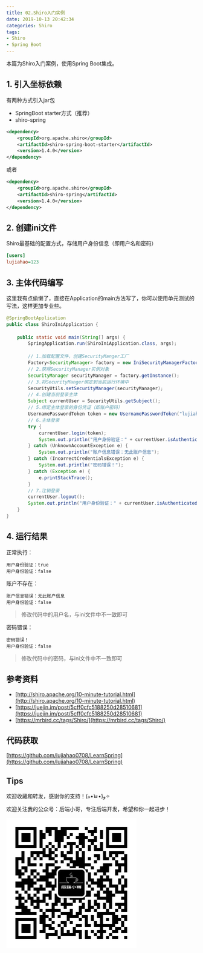 ```yaml
---
title: 02.Shiro入门实例
date: 2019-10-13 20:42:34
categories: Shiro
tags:
- Shiro
- Spring Boot
---
```


本篇为Shiro入门案例，使用Spring Boot集成。

<!--more-->

## 1. 引入坐标依赖
有两种方式引入jar包
- SpringBoot starter方式（推荐）
- shiro-spring

```xml
<dependency>
    <groupId>org.apache.shiro</groupId>
    <artifactId>shiro-spring-boot-starter</artifactId>
    <version>1.4.0</version>
</dependency>
```

或者
```xml
<dependency>
    <groupId>org.apache.shiro</groupId>
    <artifactId>shiro-spring</artifactId>
    <version>1.4.0</version>
</dependency>
```

## 2. 创建ini文件
Shiro最基础的配置方式，存储用户身份信息（即用户名和密码）
```ini
[users]
lujiahao=123
```

## 3. 主体代码编写
这里我有点偷懒了，直接在Application的main方法写了，你可以使用单元测试的写法，这样更加专业些。

```java
@SpringBootApplication
public class ShiroIniApplication {

    public static void main(String[] args) {
        SpringApplication.run(ShiroIniApplication.class, args);

        // 1.加载配置文件，创建SecurityManger工厂
        Factory<SecurityManager> factory = new IniSecurityManagerFactory("classpath:shiro.ini");
        // 2.获得SecurityManager实例对象
        SecurityManager securityManager = factory.getInstance();
        // 3.将SecurityManger绑定到当前运行环境中
        SecurityUtils.setSecurityManager(securityManager);
        // 4.创建当前登录主体
        Subject currentUser = SecurityUtils.getSubject();
        // 5.绑定主体登录的身份凭证（即账户密码）
        UsernamePasswordToken token = new UsernamePasswordToken("lujiahao", "123");
        // 6.主体登录
        try {
            currentUser.login(token);
            System.out.println("用户身份验证：" + currentUser.isAuthenticated());
        } catch (UnknownAccountException e) {
            System.out.println("账户信息错误：无此账户信息");
        } catch (IncorrectCredentialsException e) {
            System.out.println("密码错误！");
        } catch (Exception e) {
            e.printStackTrace();
        }
        // 7.注销登录
        currentUser.logout();
        System.out.println("用户身份验证：" + currentUser.isAuthenticated());
    }
}
```

## 4. 运行结果
正常执行：
```
用户身份验证：true
用户身份验证：false
```

账户不存在：
```
账户信息错误：无此账户信息
用户身份验证：false
```
> 修改代码中的用户名，与ini文件中不一致即可

密码错误：
```
密码错误！
用户身份验证：false
```
> 修改代码中的密码，与ini文件中不一致即可

## 参考资料
- [http://shiro.apache.org/10-minute-tutorial.html](http://shiro.apache.org/10-minute-tutorial.html)
- [https://juejin.im/post/5cff0cfc5188250d28510681](https://juejin.im/post/5cff0cfc5188250d28510681)
- [https://mrbird.cc/tags/Shiro/](https://mrbird.cc/tags/Shiro/)

## 代码获取
[https://github.com/lujiahao0708/LearnSpring](https://github.com/lujiahao0708/LearnSpring)

## Tips
欢迎收藏和转发，感谢你的支持！(๑•̀ㅂ•́)و✧ 

欢迎关注我的公众号：后端小哥，专注后端开发，希望和你一起进步！

![](https://github.com/lujiahao0708/PicRepo/raw/master/公众号二维码.jpg)
